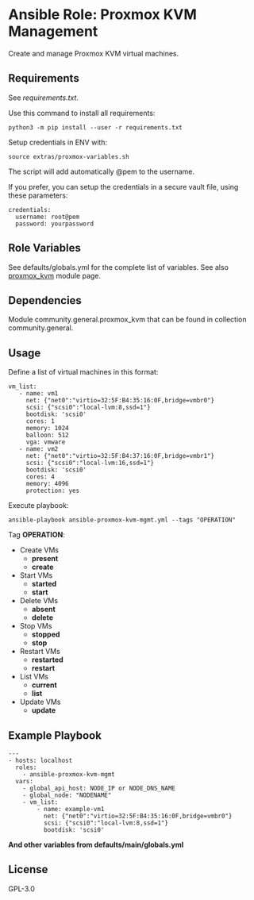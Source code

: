 # Ansible Role: Proxmox KVM Management

Create and manage Proxmox KVM virtual machines.

## Requirements
See *requirements.txt*.

Use this command to install all requirements:
```
python3 -m pip install --user -r requirements.txt
```

Setup credentials in ENV with:
```
source extras/proxmox-variables.sh
```

The script will add automatically @pem to the username.

If you prefer, you can setup the credentials in a secure vault file, using these parameters:
    
    credentials:
      username: root@pem
      password: yourpassword

## Role Variables
See defaults/globals.yml for the complete list of variables.
See also [proxmox_kvm] module page.

## Dependencies
Module community.general.proxmox_kvm that can be found in collection community.general.

## Usage
Define a list of virtual machines in this format:

```
vm_list:
   - name: vm1
     net: {"net0":"virtio=32:5F:B4:35:16:0F,bridge=vmbr0"}
     scsi: {"scsi0":"local-lvm:8,ssd=1"}
     bootdisk: 'scsi0'
     cores: 1
     memory: 1024
     balloon: 512
     vga: vmware
   - name: vm2
     net: {"net0":"virtio=32:5F:B4:37:16:0F,bridge=vmbr1"}
     scsi: {"scsi0":"local-lvm:16,ssd=1"}
     bootdisk: 'scsi0'
     cores: 4
     memory: 4096
     protection: yes
```

Execute playbook:
```
ansible-playbook ansible-proxmox-kvm-mgmt.yml --tags "OPERATION"
```

Tag **OPERATION**:
  * Create VMs
    * **present**
    * **create**
  * Start VMs
    * **started**
    * **start**
  * Delete VMs
    * **absent**
    * **delete**
  * Stop VMs
    * **stopped**
    * **stop**
  * Restart VMs
    * **restarted**
    * **restart**
  * List VMs
    * **current**
    * **list**
  * Update VMs
    * **update** 

## Example Playbook
```
---
- hosts: localhost  
  roles:
    - ansible-proxmox-kvm-mgmt
  vars:
    - global_api_host: NODE_IP or NODE_DNS_NAME
    - global_node: "NODENAME"
    - vm_list:
        - name: example-vm1
          net: {"net0":"virtio=32:5F:B4:35:16:0F,bridge=vmbr0"}
          scsi: {"scsi0":"local-lvm:8,ssd=1"}
          bootdisk: 'scsi0'
```
**And other variables from defaults/main/globals.yml**

## License

GPL-3.0

[proxmox_kvm]: <https://docs.ansible.com/ansible/latest/modules/proxmox_kvm_module.html>
